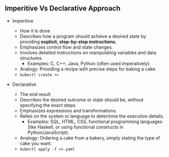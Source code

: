 ## Imperitive Vs Declarative Approach

* Imperitive
    * How it is done
    * Describes how a program should achieve a desired state by providing **explicit, step-by-step instructions.**
    * Emphasizes control flow and state changes.
    * Involves detailed instructions on manipulating variables and data structures.
        *  Examples: C, C++, Java, Python (often used imperatively).
    * Analogy: Providing a recipe with precise steps for baking a cake.
    * ```kubectl create <>```

* Declarative 
    * The end result
    * Describes the desired outcome or state should be, without specifying the exact steps 
    *  Emphasizes expressions and transformations.
    * Relies on the system or language to determine the execution details.
        * Examples: SQL, HTML, CSS, functional programming languages (like Haskell, or using functional constructs in Python/JavaScript).
    * Analogy: Ordering a cake from a bakery, simply stating the type of cake you want.
    * ```kubectl apply -f <>.yaml```